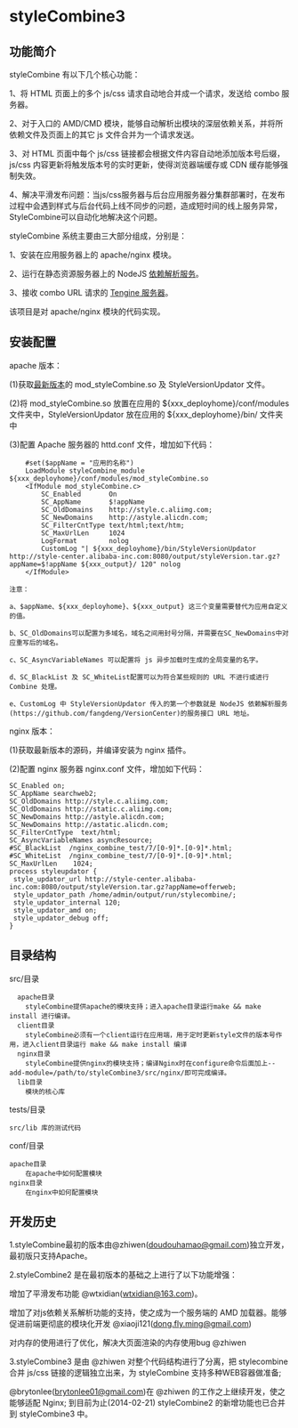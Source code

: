 styleCombine3
=============

功能简介
---------------------

styleCombine 有以下几个核心功能：

1、将 HTML 页面上的多个 js/css 请求自动地合并成一个请求，发送给 combo 服务器。

2、对于入口的 AMD/CMD 模块，能够自动解析出模块的深层依赖关系，并将所依赖文件及页面上的其它 js 文件合并为一个请求发送。

3、对 HTML 页面中每个 js/css 链接都会根据文件内容自动地添加版本号后缀，js/css 内容更新将触发版本号的实时更新，使得浏览器端缓存或 CDN 缓存能够强制失效。

4、解决平滑发布问题：当js/css服务器与后台应用服务器分集群部署时，在发布过程中会遇到样式与后台代码上线不同步的问题，造成短时间的线上服务异常，StyleCombine可以自动化地解决这个问题。


styleCombine 系统主要由三大部分组成，分别是：

1、安装在应用服务器上的 apache/nginx 模块。

2、运行在静态资源服务器上的 NodeJS [依赖解析服务](https://github.com/fangdeng/VersionCenter)。

3、接收 combo URL 请求的 [Tengine 服务器](http://tengine.taobao.org/index_cn.html)。

该项目是对 apache/nginx 模块的代码实现。


安装配置
---------------------

apache 版本：

(1)获取[最新版本](bin/apache/20140402.zip)的 mod_styleCombine.so 及 StyleVersionUpdator 文件。

(2)将 mod_styleCombine.so 放置在应用的 ${xxx_deployhome}/conf/modules文件夹中，StyleVersionUpdator 放在应用的 ${xxx_deployhome}/bin/ 文件夹中

(3)配置 Apache 服务器的 httd.conf 文件，增加如下代码：

	    #set($appName = "应用的名称")
		LoadModule styleCombine_module   ${xxx_deployhome}/conf/modules/mod_styleCombine.so
		<IfModule mod_styleCombine.c>
			SC_Enabled       On
			SC_AppName       $!appName
			SC_OldDomains    http://style.c.aliimg.com;
			SC_NewDomains    http://astyle.alicdn.com;
			SC_FilterCntType text/html;text/htm;
			SC_MaxUrlLen     1024
			LogFormat        nolog
			CustomLog "| ${xxx_deployhome}/bin/StyleVersionUpdator http://style-center.alibaba-inc.com:8080/output/styleVersion.tar.gz?appName=$!appName ${xxx_output}/ 120" nolog
		</IfModule>

	注意：
	
	a、$appName、${xxx_deployhome}、${xxx_output} 这三个变量需要替代为应用自定义的值。
	
	b、SC_OldDomains可以配置为多域名，域名之间用封号分隔，并需要在SC_NewDomains中对应重写后的域名。
	
	c、SC_AsyncVariableNames 可以配置将 js 异步加载时生成的全局变量的名字。
	
	d、SC_BlackList 及 SC_WhiteList配置可以为符合某些规则的 URL 不进行或进行 Combine 处理。
	
	e、CustomLog 中 StyleVersionUpdator 传入的第一个参数就是 NodeJS 依赖解析服务(https://github.com/fangdeng/VersionCenter)的服务接口 URL 地址。 

	
	
nginx 版本：

(1)获取最新版本的源码，并编译安装为 nginx 插件。 

(2)配置 nginx 服务器 nginx.conf 文件，增加如下代码：

	SC_Enabled on;
	SC_AppName searchweb2;
	SC_OldDomains http://style.c.aliimg.com;
	SC_OldDomains http://static.c.aliimg.com;
	SC_NewDomains http://astyle.alicdn.com;
	SC_NewDomains http://astatic.alicdn.com;
	SC_FilterCntType  text/html;
	SC_AsyncVariableNames asyncResource;
	#SC_BlackList  /nginx_combine_test/7/[0-9]*.[0-9]*.html;
	#SC_WhiteList  /nginx_combine_test/7/[0-9]*.[0-9]*.html;
	SC_MaxUrlLen    1024;
	process styleupdator {
	 style_updator_url http://style-center.alibaba-inc.com:8080/output/styleVersion.tar.gz?appName=offerweb;
	 style_updator_path /home/admin/output/run/stylecombine/;
	 style_updator_internal 120;
	 style_updator_amd on;
	 style_updator_debug off;
	}

	
目录结构
-------------------------

src/目录

	  apache目录
		styleCombine提供apache的模块支持；进入apache目录运行make && make install 进行编译。
	  client目录
		styleCombine必须有一个client运行在应用端，用于定时更新style文件的版本号作用，进入client目录运行 make && make install 编译
	  nginx目录
		styleCombine提供nginx的模块支持；编译Nginx时在configure命令后面加上--add-module=/path/to/styleCombine3/src/nginx/即可完成编译。
	  lib目录
		模块的核心库

tests/目录

    src/lib 库的测试代码

conf/目录

    apache目录
        在apache中如何配置模块
    nginx目录
        在nginx中如何配置模块

开发历史
--------------------
1.styleCombine最初的版本由@zhiwen(doudouhamao@gmail.com)独立开发，最初版只支持Apache。

2.styleCombine2 是在最初版本的基础之上进行了以下功能增强：

  增加了平滑发布功能 @wtxidian(wtxidian@163.com)。
	
  增加了对js依赖关系解析功能的支持，使之成为一个服务端的 AMD 加载器。能够促进前端更彻底的模块化开发 @xiaoji121(dong.fly.ming@gmail.com)
	
  对内存的使用进行了优化，解决大页面渲染的内存使用bug @zhiwen

3.styleCombine3 是由 @zhiwen 对整个代码结构进行了分离，把 stylecombine 合并 js/css 链接的逻辑独立出来，为 styleCombine 支持多种WEB容器做准备;

@brytonlee(brytonlee01@gmail.com)在 @zhiwen 的工作之上继续开发，使之能够适配 Nginx; 到目前为止(2014-02-21) styleCombine2 的新增功能也已合并到 styleCombine3 中。

